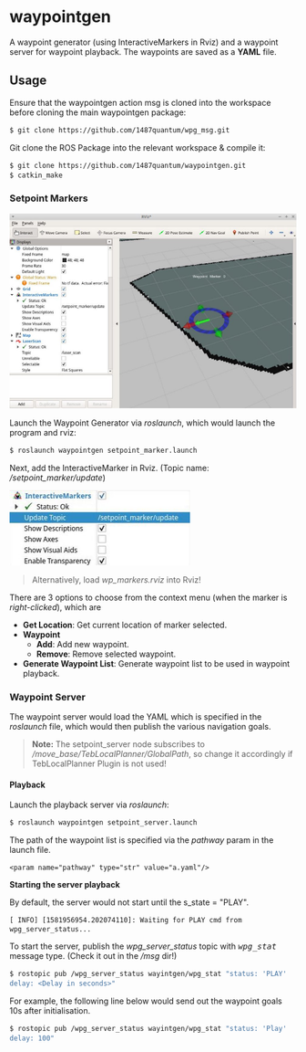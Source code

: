 # waypointgen
A waypoint generator (using InteractiveMarkers in Rviz) and a waypoint server for waypoint playback. The waypoints are saved as a **YAML** file.

## Usage
Ensure that the waypointgen action msg is cloned into the workspace before cloning the main waypointgen package:
```bash
$ git clone https://github.com/1487quantum/wpg_msg.git
```

Git clone the ROS Package into the relevant workspace & compile it:
```bash
$ git clone https://github.com/1487quantum/waypointgen.git
$ catkin_make
```

### Setpoint Markers
![Rviz](assets/b.jpg)

Launch the Waypoint Generator via *roslaunch*, which would launch the program and rviz:
```bash
$ roslaunch waypointgen setpoint_marker.launch  
```
Next, add the InteractiveMarker in Rviz. (Topic name: */setpoint_marker/update*)

![InteractiveMarkers](assets/a.jpg)

> Alternatively, load _wp_markers.rviz_ into Rviz!

There are 3 options to choose from the context menu (when the marker is _right-clicked_), which are
- **Get Location**: Get current location of marker selected.
- **Waypoint**
  - **Add**: Add new waypoint.
  - **Remove**: Remove selected waypoint.
- **Generate Waypoint List**: Generate waypoint list to be used in waypoint playback.


### Waypoint Server
The waypoint server would load the YAML which is specified in the *roslaunch* file, which would then publish the various navigation goals.
> **Note:** The setpoint_server node subscribes to */move_base/TebLocalPlanner/GlobalPath*, so change it accordingly if TebLocalPlanner Plugin is not used!
#### Playback
Launch the playback server via *roslaunch*:
```bash
$ roslaunch waypointgen setpoint_server.launch  
```
The path of the waypoint list is specified via the *pathway* param in the launch file.
```
<param name="pathway" type="str" value="a.yaml"/>
```
**Starting the server playback**

By default, the server would not start until the s_state = "PLAY".
```
[ INFO] [1581956954.202074110]: Waiting for PLAY cmd from wpg_server_status...
```
To start the server, publish the *wpg_server_status* topic with <kbd>*wpg_stat*</kbd> message type. (Check it out in the */msg* dir!)
```bash
$ rostopic pub /wpg_server_status wayintgen/wpg_stat "status: 'PLAY'
delay: <Delay in seconds>" 
```
For example, the following line below would send out the waypoint goals 10s after initialisation.
```bash
$ rostopic pub /wpg_server_status wayintgen/wpg_stat "status: 'Play'
delay: 100" 
```

